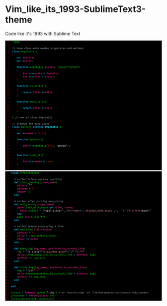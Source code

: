 # Vim_like_its_1993-SublimeText3-theme
Code like it's 1993 with Sublime Text 

![alt text](screenshots/vim-php.png "PHP example")
![alt text](screenshots/vim-ruby.png "Ruby example")
